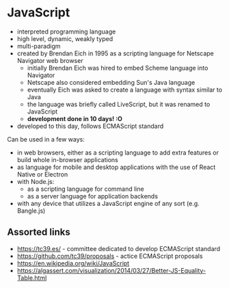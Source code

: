 # JavaScript

- interpreted programming language
- high level, dynamic, weakly typed
- multi-paradigm
- created by Brendan Eich in 1995 as a scripting language for Netscape Navigator web browser
  - initially Brendan Eich was hired to embed Scheme language into Navigator
  - Netscape also considered embedding Sun's Java language
  - eventually Eich was asked to create a language with syntax similar to Java
  - the language was briefly called LiveScript, but it was renamed to JavaScript
  - **development done in 10 days! :O**
- developed to this day, follows ECMAScript standard

Can be used in a few ways:

- in web browsers, either as a scripting language to add extra features or build whole in-browser applications
- as language for mobile and desktop applications with the use of React Native or Electron
- with Node.js:
  - as a scripting language for command line
  - as a server language for application backends
- with any device that utilizes a JavaScript engine of any sort (e.g. Bangle.js)

## Assorted links

- https://tc39.es/ - committee dedicated to develop ECMAScript standard
- https://github.com/tc39/proposals - actice ECMAScript proposals
- https://en.wikipedia.org/wiki/JavaScript
- https://algassert.com/visualization/2014/03/27/Better-JS-Equality-Table.html

